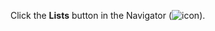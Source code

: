 <!-- markdownlint-disable-file MD041 -->
Click the **Lists** button in the Navigator (![icon][img1]).

<!-- Referenced images -->
[img1]: ../../../../../../common/icons/nav-admin-lists-active.png

